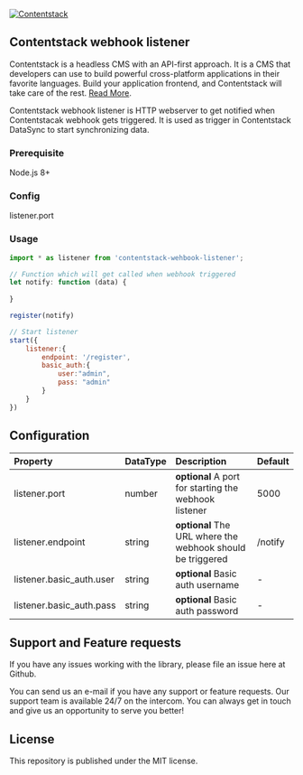 [![Contentstack](https://www.contentstack.com/docs/static/images/contentstack.png)](https://www.contentstack.com/)
## Contentstack webhook listener

Contentstack is a headless CMS with an API-first approach. It is a CMS that developers can use to build powerful cross-platform applications in their favorite languages. Build your application frontend, and Contentstack will take care of the rest. [Read More](https://www.contentstack.com/). 

Contentstack webhook listener is HTTP webserver to get notified when Contentstacak webhook gets triggered. It is used as trigger in Contentstack DataSync to start synchronizing data.

### Prerequisite

Node.js 8+

### Config

listener.port

### Usage

```js
import * as listener from 'contentstack-wehbook-listener';

// Function which will get called when webhook triggered
let notify: function (data) {
     
}

register(notify)

// Start listener 
start({
	listener:{
		endpoint: '/register',
		basic_auth:{
			user:"admin",
			pass: "admin"
		}
	}	
})

```
## Configuration

| Property       | DataType     | Description | Default |
| :------------- | :---------- | :---------- | :---------- |
|  listener.port | number      |  **optional** A port for starting the webhook listener |5000|
|  listener.endpoint | string      |  **optional** The URL where the webhook should be triggered |/notify|
|  listener.basic_auth.user | string      |  **optional** Basic auth username |-|
|  listener.basic_auth.pass | string      |  **optional** Basic auth password |-|


## Support and Feature requests
If you have any issues working with the library, please file an issue here at Github.

You can send us an e-mail if you have any support or feature requests. Our support team is available 24/7 on the intercom. You can always get in touch and give us an opportunity to serve you better!

## License
This repository is published under the MIT license.
